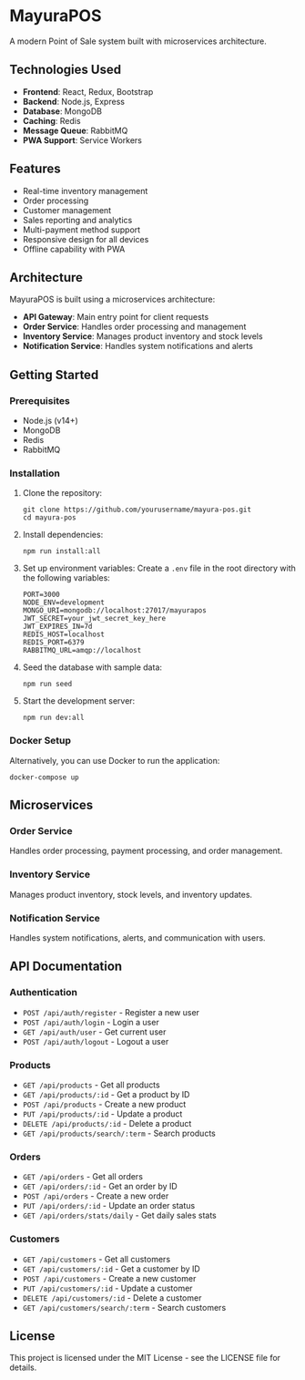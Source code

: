 # MayuraPOS

A modern Point of Sale system built with microservices architecture.

## Technologies Used

- **Frontend**: React, Redux, Bootstrap
- **Backend**: Node.js, Express
- **Database**: MongoDB
- **Caching**: Redis
- **Message Queue**: RabbitMQ
- **PWA Support**: Service Workers

## Features

- Real-time inventory management
- Order processing
- Customer management
- Sales reporting and analytics
- Multi-payment method support
- Responsive design for all devices
- Offline capability with PWA

## Architecture

MayuraPOS is built using a microservices architecture:

- **API Gateway**: Main entry point for client requests
- **Order Service**: Handles order processing and management
- **Inventory Service**: Manages product inventory and stock levels
- **Notification Service**: Handles system notifications and alerts

## Getting Started

### Prerequisites

- Node.js (v14+)
- MongoDB
- Redis
- RabbitMQ

### Installation

1. Clone the repository:
   ```
   git clone https://github.com/yourusername/mayura-pos.git
   cd mayura-pos
   ```

2. Install dependencies:
   ```
   npm run install:all
   ```

3. Set up environment variables:
   Create a `.env` file in the root directory with the following variables:
   ```
   PORT=3000
   NODE_ENV=development
   MONGO_URI=mongodb://localhost:27017/mayurapos
   JWT_SECRET=your_jwt_secret_key_here
   JWT_EXPIRES_IN=7d
   REDIS_HOST=localhost
   REDIS_PORT=6379
   RABBITMQ_URL=amqp://localhost
   ```

4. Seed the database with sample data:
   ```
   npm run seed
   ```

5. Start the development server:
   ```
   npm run dev:all
   ```

### Docker Setup

Alternatively, you can use Docker to run the application:

```
docker-compose up
```

## Microservices

### Order Service
Handles order processing, payment processing, and order management.

### Inventory Service
Manages product inventory, stock levels, and inventory updates.

### Notification Service
Handles system notifications, alerts, and communication with users.

## API Documentation

### Authentication
- `POST /api/auth/register` - Register a new user
- `POST /api/auth/login` - Login a user
- `GET /api/auth/user` - Get current user
- `POST /api/auth/logout` - Logout a user

### Products
- `GET /api/products` - Get all products
- `GET /api/products/:id` - Get a product by ID
- `POST /api/products` - Create a new product
- `PUT /api/products/:id` - Update a product
- `DELETE /api/products/:id` - Delete a product
- `GET /api/products/search/:term` - Search products

### Orders
- `GET /api/orders` - Get all orders
- `GET /api/orders/:id` - Get an order by ID
- `POST /api/orders` - Create a new order
- `PUT /api/orders/:id` - Update an order status
- `GET /api/orders/stats/daily` - Get daily sales stats

### Customers
- `GET /api/customers` - Get all customers
- `GET /api/customers/:id` - Get a customer by ID
- `POST /api/customers` - Create a new customer
- `PUT /api/customers/:id` - Update a customer
- `DELETE /api/customers/:id` - Delete a customer
- `GET /api/customers/search/:term` - Search customers

## License

This project is licensed under the MIT License - see the LICENSE file for details.

